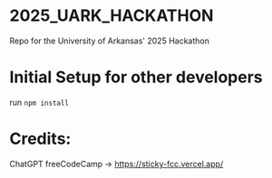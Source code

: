 # 2025_UARK_HACKATHON
Repo for the University of Arkansas' 2025 Hackathon

# Initial Setup for other developers
run `npm install`

# Credits:
ChatGPT
freeCodeCamp -> https://sticky-fcc.vercel.app/
